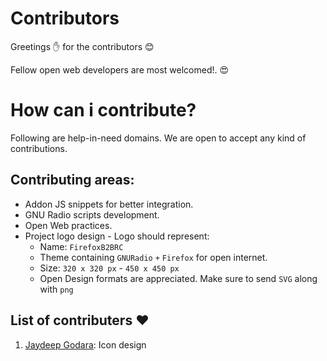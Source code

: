 # Contributors
Greetings :raised_hand: for the contributors :blush:

Fellow open web developers are most welcomed!. :heart_eyes:

# How can i contribute? 

Following are help-in-need domains. We are open to accept any kind of contributions.

## Contributing areas:
  * Addon JS snippets for better integration.
  * GNU Radio scripts development.
  * Open Web practices.
  * Project logo design - Logo should represent:
    - Name: `FirefoxB2BRC`
    - Theme containing `GNURadio` `+` `Firefox` for open internet.
    - Size: `320 x 320 px` - `450 x 450 px`
    - Open Design formats are appreciated. Make sure to send `SVG` along with `png` 
    
## List of contributers :heart:
1. [Jaydeep Godara](https://github.com/JaydeepGo): Icon design
